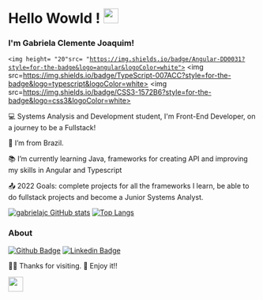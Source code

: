# Hello Wowld ! <img src=https://github.com/TheDudeThatCode/TheDudeThatCode/blob/master/Assets/Earth.gif width="30">


### I'm Gabriela Clemente Joaquim!
<code><img height= "20"src= "https://img.shields.io/badge/Angular-DD0031?style=for-the-badge&logo=angular&logoColor=white"></code> <img src=https://img.shields.io/badge/TypeScript-007ACC?style=for-the-badge&logo=typescript&logoColor=white> <img src=https://img.shields.io/badge/CSS3-1572B6?style=for-the-badge&logo=css3&logoColor=white>

:computer: Systems Analysis and Development student, I'm Front-End Developer, on a journey to be a Fullstack!

:house_with_garden: I’m from Brazil.

:books: I’m currently learning Java, frameworks for creating API and improving my skills in Angular and Typescript

:outbox_tray: 2022 Goals: complete projects for all the frameworks I learn, be able to do fullstack projects and become a Junior Systems Analyst.

[![gabrielajc GitHub stats](https://github-readme-stats.vercel.app/api?username=gabrielajc&show_icons=true&theme=midnight-purple&hide=contribs,issues)](https://github.com/gabrielajc/github-readme-stats) [![Top Langs](https://github-readme-stats.vercel.app/api/top-langs/?username=gabrielajc&layout=compact&theme=midnight-purple&hide=html)](https://github.com/gabrielajc/github-readme-stats)

### About
[![Github Badge](https://img.shields.io/badge/-Github-000?style=flat-square&logo=Github&logoColor=white&link=https://github.com/gabrielajc/)](https://github.com/gabrielajc/) [![Linkedin Badge](https://img.shields.io/badge/-LinkedIn-blue?style=flat-square&logo=Linkedin&logoColor=white&link=https://www.linkedin.com/in/gabeclemente/)](https://www.linkedin.com/in/gabeclemente/)

:raising_hand_woman: Thanks for visiting.
:wave: Enjoy it!!

<img src=https://github.com/TheDudeThatCode/TheDudeThatCode/blob/master/Assets/powerup.gif width="30">
